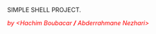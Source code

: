 SIMPLE SHELL PROJECT. 

<font color="red"> *by <Hachim Boubacar **/** Abderrahmane Nezhari>* </font>

